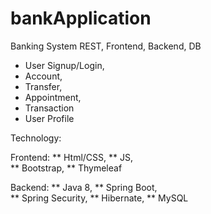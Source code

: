# bankApplication
Banking System REST, Frontend, Backend, DB

* User Signup/Login, 
* Account, 
* Transfer, 
* Appointment, 
* Transaction 
* User Profile

Technology:

Frontend: 
** Html/CSS, 
** JS,  
** Bootstrap, 
** Thymeleaf

Backend: 
** Java 8, 
** Spring Boot,  
** Spring Security, 
** Hibernate, 
** MySQL
